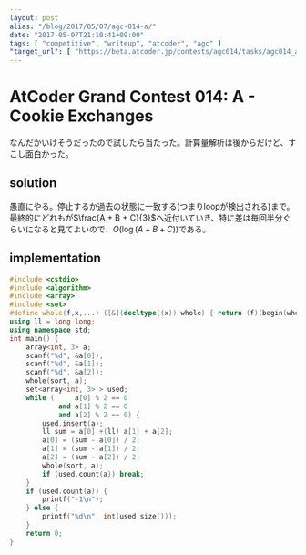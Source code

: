 ```yaml
---
layout: post
alias: "/blog/2017/05/07/agc-014-a/"
date: "2017-05-07T21:10:41+09:00"
tags: [ "competitive", "writeup", "atcoder", "agc" ]
"target_url": [ "https://beta.atcoder.jp/contests/agc014/tasks/agc014_a" ]
---
```


# AtCoder Grand Contest 014: A - Cookie Exchanges

なんだかいけそうだったので試したら当たった。計算量解析は後からだけど、すこし面白かった。

## solution

愚直にやる。停止するか過去の状態に一致する(つまりloopが検出される)まで。
最終的にどれもが$\frac{A + B + C}{3}$へ近付いていき、特に差は毎回半分ぐらいになると見てよいので、$O(\log (A+B+C))$である。

## implementation

``` c++
#include <cstdio>
#include <algorithm>
#include <array>
#include <set>
#define whole(f,x,...) ([&](decltype((x)) whole) { return (f)(begin(whole), end(whole), ## __VA_ARGS__); })(x)
using ll = long long;
using namespace std;
int main() {
    array<int, 3> a;
    scanf("%d", &a[0]);
    scanf("%d", &a[1]);
    scanf("%d", &a[2]);
    whole(sort, a);
    set<array<int, 3> > used;
    while (     a[0] % 2 == 0
            and a[1] % 2 == 0
            and a[2] % 2 == 0) {
        used.insert(a);
        ll sum = a[0] +(ll) a[1] + a[2];
        a[0] = (sum - a[0]) / 2;
        a[1] = (sum - a[1]) / 2;
        a[2] = (sum - a[2]) / 2;
        whole(sort, a);
        if (used.count(a)) break;
    }
    if (used.count(a)) {
        printf("-1\n");
    } else {
        printf("%d\n", int(used.size()));
    }
    return 0;
}
```
